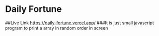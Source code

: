 # Daily Fortune
##Live Link https://daily-fortune.vercel.app/ 
###It is just small javascript program to print a array in random order in screen
